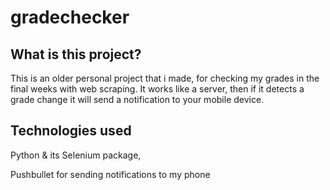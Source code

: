 # gradechecker
## What is this project?
This is an older personal project that i made, for checking my grades in the final weeks with web scraping. It works like a server, then if it detects a grade change it will send a notification to your mobile device.
## Technologies used
Python & its Selenium package, 

Pushbullet for sending notifications to my phone
